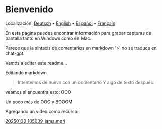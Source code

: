 # Bienvenido
Localización: [Deutsch](https://ewildingli.github.io/Global-Instructor-Guidelines/DE/) • [English](https://ewildingli.github.io/Global-Instructor-Guidelines/) • [Español](https://ewildingli.github.io/Global-Instructor-Guidelines/ES/) • [Français](https://ewildingli.github.io/Global-Instructor-Guidelines/FR/)

En esta página puedes encontrar información para grabar capturas de pantalla tanto en Windows como en Mac.

Parece que la sintaxis de comentarios en markdown '>' no se traduce en chat-gpt.

Vamos a editar este readme...

Editando markdown

> Intentemos de nuevo con un comentario
Y algo de texto después.

veamos si encuentra esto: OOO

Un poco más de OOO y BOOOM

Agregando un video como recurso:

[20250130_105039_lama.mp4](assets/20250130_105039_lama.mp4)